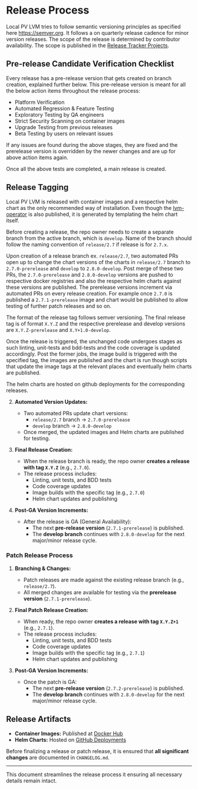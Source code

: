 # Release Process

Local PV LVM tries to follow semantic versioning principles as specified here https://semver.org. It follows a on quarterly release cadence for minor version releases. The scope of the release is determined by contributor availability. The scope is published in the [Release Tracker Projects](https://github.com/orgs/openebs/projects/78).

## Pre-release Candidate Verification Checklist

Every release has a pre-release version that gets created on branch creation, explained further below. This pre-release version is meant for all the below action items throughout the release process:

- Platform Verification
- Automated Regression & Feature Testing
- Exploratory Testing by QA engineers
- Strict Security Scanning on container images
- Upgrade Testing from previous releases
- Beta Testing by users on relevant issues

If any issues are found during the above stages, they are fixed and the prerelease version is overridden by the newer changes and are up for above action items again.

Once all the above tests are completed, a main release is created.

## Release Tagging

Local PV LVM is released with container images and a respective helm chart as the only recommended way of installation. Even though the [lvm-operator](./deploy/lvm-operator.yaml) is also published, it is generated by templating the helm chart itself.

Before creating a release, the repo owner needs to create a separate branch from the active branch, which is `develop`. Name of the branch should follow the naming convention of `release/2.7` if release is for `2.7.x`.

Upon creation of a release branch ex. `release/2.7`, two automated PRs open up to change the chart versions of the charts in `release/2.7` branch to `2.7.0-prerelease` and `develop` to `2.8.0-develop`. Post merge of these two PRs, the `2.7.0-prerelease` and `2.8.0-develop` versions are pushed to respective docker registries and also the respective helm charts against these versions are published. The prerelease versions increment via automated PRs on every release creation. For example once `2.7.0` is published a `2.7.1-prerelease` image and chart would be published to allow testing of further patch releases and so on.

The format of the release tag follows semver versioning. The final release tag is of format `X.Y.Z` and the respective prerelease and develop versions are `X.Y.Z-prerelease` and `X.Y+1.0-develop`.

Once the release is triggered, the unchanged code undergoes stages as such linting, unit-tests and bdd-tests and the code coverage is updated accordingly. Post the former jobs, the image build is triggered with the specified tag, the images are published and the chart is run though scripts that update the image tags at the relevant places and eventually helm charts are published.

The helm charts are hosted on github deployments for the corresponding releases.

2. **Automated Version Updates:**
   - Two automated PRs update chart versions:
     - `release/2.7` branch → `2.7.0-prerelease`
     - `develop` branch → `2.8.0-develop`
   - Once merged, the updated images and Helm charts are published for testing.

3. **Final Release Creation:**
   - When the release branch is ready, the repo owner **creates a release with tag `X.Y.Z`** (e.g., `2.7.0`).
   - The release process includes:
     - Linting, unit tests, and BDD tests
     - Code coverage updates
     - Image builds with the specific tag (e.g., `2.7.0`)
     - Helm chart updates and publishing

4. **Post-GA Version Increments:**
   - After the release is GA (General Availability):
     - The next **pre-release version** (`2.7.1-prerelease`) is published.
     - The **develop branch** continues with `2.8.0-develop` for the next major/minor release cycle.

### Patch Release Process

1. **Branching & Changes:**
   - Patch releases are made against the existing release branch (e.g., `release/2.7`).
   - All merged changes are available for testing via the **prerelease version** (`2.7.1-prerelease`).

2. **Final Patch Release Creation:**
   - When ready, the repo owner **creates a release with tag `X.Y.Z+1`** (e.g., `2.7.1`).
   - The release process includes:
     - Linting, unit tests, and BDD tests
     - Code coverage updates
     - Image builds with the specific tag (e.g., `2.7.1`)
     - Helm chart updates and publishing

3. **Post-GA Version Increments:**
   - Once the patch is GA:
     - The next **pre-release version** (`2.7.2-prerelease`) is published.
     - The **develop branch** continues with `2.8.0-develop` for the next major/minor release cycle.

## Release Artifacts

- **Container Images:** Published at [Docker Hub](https://hub.docker.com/r/openebs/lvm-driver/tags)
- **Helm Charts:** Hosted on [GitHub Deployments](https://github.com/openebs/lvm-localpv/tree/gh-pages)

Before finalizing a release or patch release, it is ensured that **all significant changes** are documented in `CHANGELOG.md`.

---

This document streamlines the release process it ensuring all necessary details remain intact.
